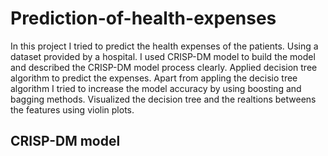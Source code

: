 # Prediction-of-health-expenses 

In this project I tried to predict the health expenses of the patients.
Using a dataset provided by a hospital.
I used CRISP-DM model to build the model and described the CRISP-DM model process clearly.
Applied decision tree algorithm to predict the expenses.
Apart from appling the decisio tree algorithm I tried to increase the model accuracy by using boosting and bagging methods.
Visualized the decision tree and the realtions betweens the features using violin plots.
## CRISP-DM model
